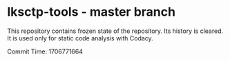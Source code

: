 # lksctp-tools - master branch

This repository contains frozen state of the repository.
Its history is cleared. It is used only for static code
analysis with Codacy.

Commit Time: 1706771664